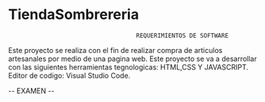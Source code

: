 # TiendaSombrereria
                                        REQUERIMIENTOS DE SOFTWARE
Este proyecto se realiza con el fin de realizar compra de articulos artesanales por medio de una pagina web.
Este proyecto se va a desarrollar con las siguientes herramientas tegnologicas:
HTML,CSS Y JAVASCRIPT.
Editor de codigo: Visual Studio Code.

-- EXAMEN -- 




